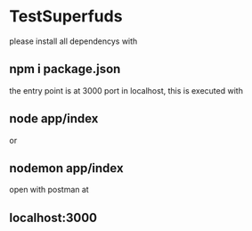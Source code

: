 # TestSuperfuds

please install all dependencys with

## npm i package.json

the entry point is at 3000 port in localhost, this is executed with

## node app/index

or 

## nodemon app/index

open with postman at

## localhost:3000
